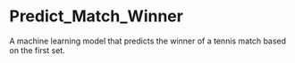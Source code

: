 # Predict_Match_Winner
A machine learning model that predicts the winner of a tennis match based on the first set.
